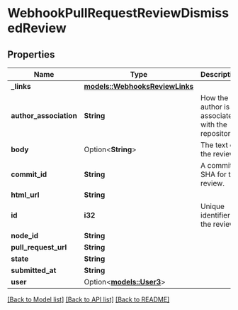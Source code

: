 # WebhookPullRequestReviewDismissedReview

## Properties

Name | Type | Description | Notes
------------ | ------------- | ------------- | -------------
**_links** | [**models::WebhooksReviewLinks**](webhooks_review__links.md) |  | 
**author_association** | **String** | How the author is associated with the repository. | 
**body** | Option<**String**> | The text of the review. | 
**commit_id** | **String** | A commit SHA for the review. | 
**html_url** | **String** |  | 
**id** | **i32** | Unique identifier of the review | 
**node_id** | **String** |  | 
**pull_request_url** | **String** |  | 
**state** | **String** |  | 
**submitted_at** | **String** |  | 
**user** | Option<[**models::User3**](User_3.md)> |  | 

[[Back to Model list]](../README.md#documentation-for-models) [[Back to API list]](../README.md#documentation-for-api-endpoints) [[Back to README]](../README.md)


